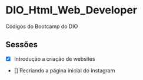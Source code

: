 # DIO_Html_Web_Developer
Códigos do Bootcamp do DIO

## Sessões
- [x] Introdução a criação de websites
- [] Recriando a página inicial do instagram
